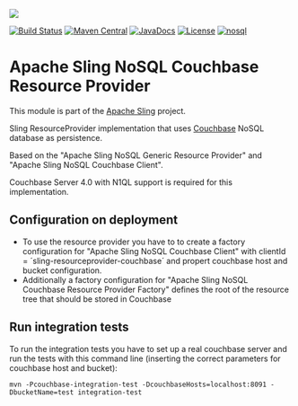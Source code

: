 [<img src="https://sling.apache.org/res/logos/sling.png"/>](https://sling.apache.org)

 [![Build Status](https://builds.apache.org/buildStatus/icon?job=Sling/sling-org-apache-sling-nosql-couchbase-resourceprovider/master)](https://builds.apache.org/job/Sling/job/sling-org-apache-sling-nosql-couchbase-resourceprovider/job/master) [![Maven Central](https://maven-badges.herokuapp.com/maven-central/org.apache.sling/org.apache.sling.nosql.couchbase-resourceprovider/badge.svg)](https://search.maven.org/#search%7Cga%7C1%7Cg%3A%22org.apache.sling%22%20a%3A%22org.apache.sling.nosql.couchbase-resourceprovider%22) [![JavaDocs](https://www.javadoc.io/badge/org.apache.sling/org.apache.sling.nosql.couchbase-resourceprovider.svg)](https://www.javadoc.io/doc/org.apache.sling/org.apache.sling.nosql.couchbase-resourceprovider) [![License](https://img.shields.io/badge/License-Apache%202.0-blue.svg)](https://www.apache.org/licenses/LICENSE-2.0) [![nosql](https://sling.apache.org/badges/group-nosql.svg)](https://github.com/apache/sling-aggregator/blob/master/docs/groups/nosql.md)

# Apache Sling NoSQL Couchbase Resource Provider

This module is part of the [Apache Sling](https://sling.apache.org) project.

Sling ResourceProvider implementation that uses [Couchbase](http://www.couchbase.com/) NoSQL database as persistence.

Based on the "Apache Sling NoSQL Generic Resource Provider" and "Apache Sling NoSQL Couchbase Client".

Couchbase Server 4.0 with N1QL support is required for this implementation.


Configuration on deployment
---------------------------

* To use the resource provider you have to to create a factory configuration for "Apache Sling NoSQL Couchbase Client" with clientId = ´sling-resourceprovider-couchbase´ and propert couchbase host and bucket configuration.
* Additionally a factory configuration for "Apache Sling NoSQL Couchbase Resource Provider Factory" defines the root of the resource tree that should be stored in Couchbase


Run integration tests
---------------------

To run the integration tests you have to set up a real couchbase server and run the tests with this command line (inserting the correct parameters for couchbase host and bucket):

```
mvn -Pcouchbase-integration-test -DcouchbaseHosts=localhost:8091 -DbucketName=test integration-test
```
